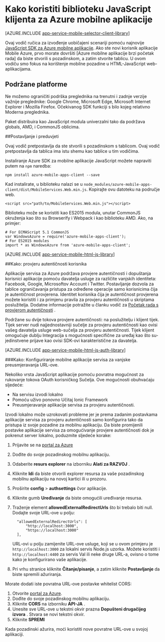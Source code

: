 <properties
    pageTitle="Kako koristiti JavaScript SDK za Azure mobilne aplikacije"
    description="Upute za korištenje v za Azure mobilne aplikacije"
    services="app-service\mobile"
    documentationCenter="javascript"
    authors="adrianhall"
    manager="erikre"
    editor=""/>

<tags
    ms.service="app-service-mobile"
    ms.workload="mobile"
    ms.tgt_pltfrm="html"
    ms.devlang="javascript"
    ms.topic="article"
    ms.date="10/01/2016"
    ms.author="adrianha"/>

# <a name="how-to-use-the-javascript-client-library-for-azure-mobile-apps"></a>Kako koristiti biblioteku JavaScript klijenta za Azure mobilne aplikacije

[AZURE.INCLUDE [app-service-mobile-selector-client-library](../../includes/app-service-mobile-selector-client-library.md)]

Ovaj vodič ručica za izvođenje uobičajeni scenariji pomoću najnovije [JavaScript SDK za Azure mobilne aplikacije]. Ako ste novi korisnik aplikacije Mobile Azure, prvo morate dovršiti [Azure mobilne aplikacije brzi početak rada] da biste stvorili s pozadinskom, a zatim stvorite tablicu. U ovom vodiču smo fokus na korištenje mobilne pozadine u HTML-JavaScript web-aplikacijama.

## <a name="supported-platforms"></a>Podržane platforme

Ne možemo ograničiti podrška preglednika na trenutni i zadnje verzije važnije preglednike: Google Chrome, Microsoft Edge, Microsoft Internet Explorer i Mozilla Firefox.  Očekivanog SDK funkciji s bilo kojeg relativno Moderna preglednika.

Paket distribuira kao JavaScript modula univerzalni tako da podržava globals, AMD, i CommonJS oblicima.

##<a name="Setup"></a>Postavljanje i preduvjeti

Ovaj vodič pretpostavlja da ste stvorili s pozadinskom s tablicom. Ovaj vodič pretpostavlja da tablica ima istu shemu kao tablice u tim vodičima.

Instaliranje Azure SDK za mobilne aplikacije JavaScript možete napraviti putem na `npm` naredba:

```
npm install azure-mobile-apps-client --save
```

Kad instalirate, u biblioteku nalazi se u `node_modules/azure-mobile-apps-client/dist/MobileServices.Web.min.js`.  Kopirajte ovu datoteku na područje web.

```
<script src="path/to/MobileServices.Web.min.js"></script>
```

Biblioteku može se koristiti kao ES2015 modula, unutar CommonJS okruženja kao što su Browserify i Webpack i kao biblioteku AMD.  Ako, na primjer:

```
# For ECMAScript 5.1 CommonJS
var WindowsAzure = require('azure-mobile-apps-client');
# For ES2015 modules
import * as WindowsAzure from 'azure-mobile-apps-client';
```

[AZURE.INCLUDE [app-service-mobile-html-js-library](../../includes/app-service-mobile-html-js-library.md)]

##<a name="auth"></a>Kako: provjeru autentičnosti korisnika

Aplikacije servisa za Azure podržava provjere autentičnosti i dopuštanja korisnici aplikacije pomoću davatelja usluge za različite vanjskih identiteta: Facebook, Google, Microsoftov Account i Twitter. Postavljanje dozvola za tablice ograničavanja pristupa za određene operacije samo korisnicima čija je autentičnost provjerena. Identitet korisnika čija je autentičnost provjerena možete koristiti i za primjenu pravila za provjeru autentičnosti u skriptama poslužitelja. Dodatne informacije potražite u članku vodič za [Početak rada s provjerom autentičnosti] .

Podržane su dvije tokova provjere autentičnosti: na poslužitelju i klijent tijek.  Tijek server nudi najjednostavniji sučelje za provjeru autentičnosti kao ovisi vašeg davatelja usluge web-sučelja za provjeru autentičnosti. Tijek klijent omogućuje dublju Integracija s mogućnosti specifične za uređaj kao što su-jedinstvene prijave kao ovisi SDK-ovi karakteristične za davatelja.

[AZURE.INCLUDE [app-service-mobile-html-js-auth-library](../../includes/app-service-mobile-html-js-auth-library.md)]

###<a name="configure-external-redirect-urls"></a>Kako: Konfiguriranje mobilne aplikacije servisa za vanjske preusmjeravanja URL-ove.

Nekoliko vrsta JavaScript aplikacije pomoću povratna mogućnost za rukovanje tokova OAuth korisničkog Sučelja.  Ove mogućnosti obuhvaćaju sljedeće:

* Na servisu izvodi lokalno
* Pomoću uživo ponovno Učitaj Ionic Framework
* Preusmjeravanje aplikacije servisa za provjeru autentičnosti. 

Izvodi lokalno može uzrokovati probleme jer je prema zadanim postavkama aplikacije servisa za provjeru autentičnosti samo konfigurira tako da pristupa iz svoje pozadine za mobilnu aplikaciju. Da biste promijenili postavke aplikacije servisa za omogućivanje provjere autentičnosti dok je pokrenut server lokalno, poduzmite sljedeće korake:

1. Prijavite se na [portal za Azure]
2. Dođite do svoje pozadinskog mobilnu aplikaciju.
3. Odaberite **resurs explorer** na izborniku **Alati za RAZVOJ** .
4. Kliknite **Idi** da biste otvorili explorer resursa za vaše pozadinskog mobilnu aplikaciju na novoj kartici ili u prozoru.
5. Proširite **config** > **authsettings** čvor aplikacije.
6. Kliknite gumb **Uređivanje** da biste omogućili uređivanje resursa.
7. Traženje element **allowedExternalRedirectUrls** što bi trebalo biti null. Dodajte svoje URL-ove u polju:

         "allowedExternalRedirectUrls": [
             "http://localhost:3000",
             "https://localhost:3000"
         ],

    URL-ovi u polju zamijenite URL-ove usluge, koji se u ovom primjeru je `http://localhost:3000` za lokalni servis Node.js uzorka. Možete koristiti i `http://localhost:4400` za servis Val ili neke druge URL-a, ovisno o tome kako je konfigurirano vaše aplikacije.

8. Pri vrhu stranice kliknite **Čitanje/pisanje**, a zatim kliknite **Postavljanje** da biste spremili ažuriranja.

Morate dodati iste povratna URL-ove postavke whitelist CORS:

1. Otvorite [portal za Azure].
2. Dođite do svoje pozadinskog mobilnu aplikaciju.
3. Kliknite **CORS** na izborniku **API-JA** .
4. Unesite sve URL-ove u tekstni okvir prazna **Dopušteni drugačijeg izvora** .  Stvara se novi tekstni okvir.
5. Kliknite **SPREMI**
    
Kada pozadinski ažurira, moći koristiti nove povratne URL-ove u svojoj aplikaciji.

<!-- URLs. -->
[Azure mobilne aplikacije Quick Start]: app-service-mobile-cordova-get-started.md
[Početak rada s provjerom autentičnosti]: app-service-mobile-cordova-get-started-users.md
[Add authentication to your app]: app-service-mobile-cordova-get-started-users.md

[Portal za Azure]: https://portal.azure.com/
[JavaScript SDK za Azure mobilne aplikacije]: https://www.npmjs.com/package/azure-mobile-apps-client
[Query object documentation]: https://msdn.microsoft.com/en-us/library/azure/jj613353.aspx

